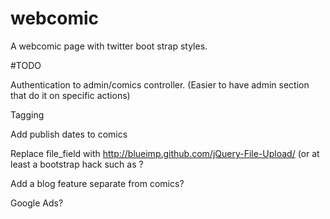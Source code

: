 webcomic
========

A webcomic page with twitter boot strap styles.


#TODO

Authentication to admin/comics controller. (Easier to have admin section that do it on specific actions)

Tagging

Add publish dates to comics

Replace file_field with http://blueimp.github.com/jQuery-File-Upload/ (or at least a bootstrap hack such as
?

Add a blog feature separate from comics?

Google Ads?
